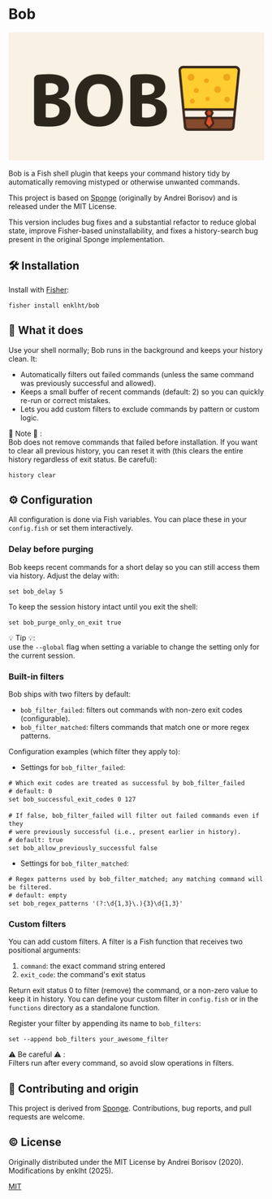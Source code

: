 # Bob

![logo](images/logo.jpg?raw=true)

Bob is a Fish shell plugin that keeps your command history tidy by automatically removing mistyped or otherwise unwanted commands.

This project is based on [Sponge](https://github.com/meaningful-ooo/sponge) (originally by Andrei Borisov) and is released under the MIT License.

This version includes bug fixes and a substantial refactor to reduce global state, improve Fisher-based uninstallability, and fixes a history-search bug present in the original Sponge implementation.

## 🛠️ Installation

Install with [Fisher](https://github.com/jorgebucaran/fisher):

```fish
fisher install enklht/bob
```

## 🤔 What it does

Use your shell normally; Bob runs in the background and keeps your history clean.
It:

- Automatically filters out failed commands (unless the same command was previously successful and allowed).
- Keeps a small buffer of recent commands (default: 2) so you can quickly re-run or correct mistakes.
- Lets you add custom filters to exclude commands by pattern or custom logic.

📝 Note 📝 :  
Bob does not remove commands that failed before installation.
If you want to clear all previous history, you can reset it with (this clears the entire history regardless of exit status. Be careful):

```fish
history clear
```

## ⚙️ Configuration

All configuration is done via Fish variables. You can place these in your `config.fish` or set them interactively.

### Delay before purging

Bob keeps recent commands for a short delay so you can still access them via history.
Adjust the delay with:

```fish
set bob_delay 5
```

To keep the session history intact until you exit the shell:

```fish
set bob_purge_only_on_exit true
```

💡 Tip 💡:  
use the `--global` flag when setting a variable to change the setting only for the current session.

### Built-in filters

Bob ships with two filters by default:

- `bob_filter_failed`: filters out commands with non-zero exit codes (configurable).
- `bob_filter_matched`: filters commands that match one or more regex patterns.

Configuration examples (which filter they apply to):

- Settings for `bob_filter_failed`:

```fish
# Which exit codes are treated as successful by bob_filter_failed
# default: 0
set bob_successful_exit_codes 0 127

# If false, bob_filter_failed will filter out failed commands even if they
# were previously successful (i.e., present earlier in history).
# default: true
set bob_allow_previously_successful false
```

- Settings for `bob_filter_matched`:

```fish
# Regex patterns used by bob_filter_matched; any matching command will be filtered.
# default: empty
set bob_regex_patterns '(?:\d{1,3}\.){3}\d{1,3}'
```

### Custom filters

You can add custom filters.
A filter is a Fish function that receives two positional arguments:

1. `command`: the exact command string entered
2. `exit_code`: the command's exit status

Return exit status 0 to filter (remove) the command, or a non-zero value to keep it in history.
You can define your custom filter in `config.fish` or in the `functions` directory as a standalone function.

Register your filter by appending its name to `bob_filters`:

```fish
set --append bob_filters your_awesome_filter
```

⚠️ Be careful ⚠️ :  
Filters run after every command, so avoid slow operations in filters.

## 🤝 Contributing and origin

This project is derived from [Sponge](https://github.com/meaningful-ooo/sponge).
Contributions, bug reports, and pull requests are welcome.

## ©️ License

Originally distributed under the MIT License by Andrei Borisov (2020).
Modifications by enklht (2025).

[MIT](LICENSE)
